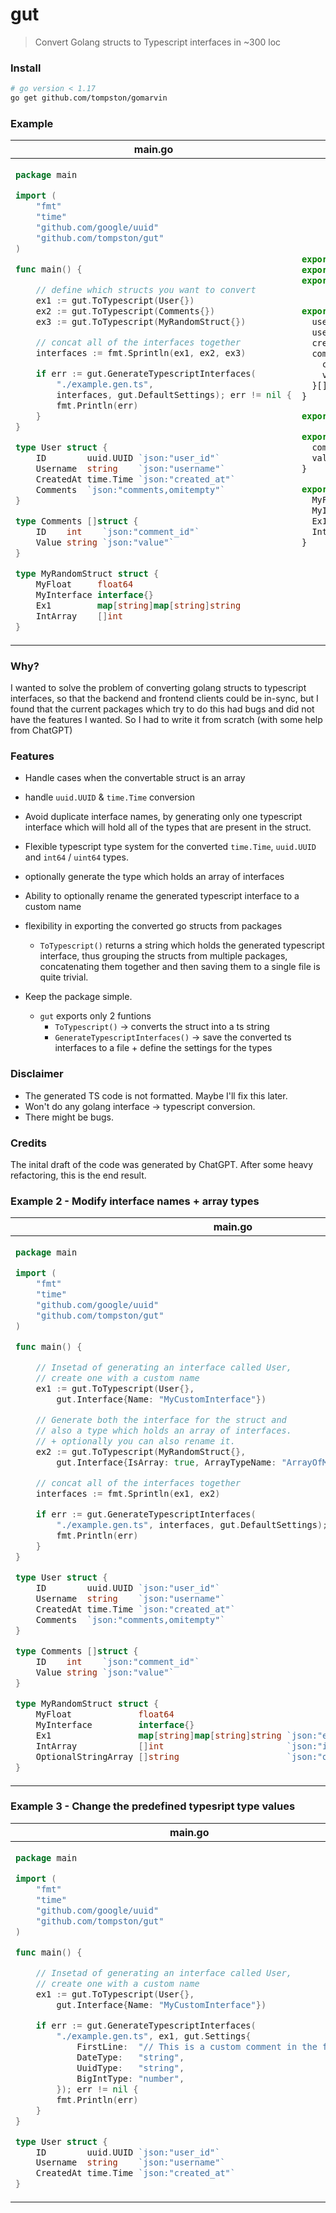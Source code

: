 # gut

> Convert Golang structs to Typescript interfaces in ~300 loc

### Install

```bash
# go version < 1.17
go get github.com/tompston/gomarvin
```

### Example

<table>
<thead><tr><th>main.go</th><th>example.gen.ts</th></tr></thead>
<tbody>
<tr><td>

```go
package main

import (
	"fmt"
	"time"
	"github.com/google/uuid"
	"github.com/tompston/gut"
)

func main() {

	// define which structs you want to convert
	ex1 := gut.ToTypescript(User{})
	ex2 := gut.ToTypescript(Comments{})
	ex3 := gut.ToTypescript(MyRandomStruct{})

	// concat all of the interfaces together
	interfaces := fmt.Sprintln(ex1, ex2, ex3)

	if err := gut.GenerateTypescriptInterfaces(
		"./example.gen.ts",
		interfaces, gut.DefaultSettings); err != nil {
		fmt.Println(err)
	}
}

type User struct {
	ID        uuid.UUID `json:"user_id"`
	Username  string    `json:"username"`
	CreatedAt time.Time `json:"created_at"`
	Comments  `json:"comments,omitempty"`
}

type Comments []struct {
	ID    int    `json:"comment_id"`
	Value string `json:"value"`
}

type MyRandomStruct struct {
	MyFloat     float64
	MyInterface interface{}
	Ex1         map[string]map[string]string
	IntArray    []int
}
```

</td><td>

```ts
export type UuidType = string
export type BigIntType = BigInt
export type DateType = Date


export interface User {
  user_id: UuidType
  username: string
  created_at: DateType
  comments?: {
    comment_id: number
    value: string
  }[]
}

export type CommentsArray = Comments[]

export interface Comments {
  comment_id: number
  value: string
}

export interface MyRandomStruct {
  MyFloat: number
  MyInterface: any
  Ex1: { [key: string]: { [key: string]: string } }
  IntArray: number[]
}
```

</td></tr>
</tbody></table>

### Why?

I wanted to solve the problem of converting golang structs to typescript interfaces, so that the backend and frontend clients could be in-sync, but I found that the current packages which try to do this had bugs and did not have the features I wanted. So I had to write it from scratch (with some help from ChatGPT)

### Features

  - Handle cases when the convertable struct is an array
  - handle `uuid.UUID` & `time.Time` conversion
  - Avoid duplicate interface names, by generating only one typescript interface which will hold all of the types that are present in the struct.
  
  - Flexible typescript type system for the converted `time.Time`, `uuid.UUID` and `int64` / `uint64` types.
  - optionally generate the type which holds an array of interfaces
  - Ability to optionally rename the generated typescript interface to a custom name
  - flexibility in exporting the converted go structs from packages  
      - `ToTypescript()` returns a string which holds the generated typescript interface, thus grouping the structs from multiple packages, concatenating them together and then saving them to a single file is quite trivial.
  - Keep the package simple.
    - `gut` exports only 2 funtions
      - `ToTypescript()` -> converts the struct into a ts string
      - `GenerateTypescriptInterfaces()` -> save the converted ts interfaces to a file + define the settings for the types

### Disclaimer

- The generated TS code is not formatted. Maybe I'll fix this later.
- Won't do any golang interface -> typescript conversion.
- There might be bugs.

### Credits

The inital draft of the code was generated by ChatGPT. After some heavy refactoring, this is the end result.

### Example 2 - Modify interface names + array types

<table>
<thead><tr><th>main.go</th><th>example.gen.ts</th></tr></thead>
<tbody>
<tr><td>

```go
package main

import (
	"fmt"
	"time"
	"github.com/google/uuid"
	"github.com/tompston/gut"
)

func main() {

	// Insetad of generating an interface called User,
	// create one with a custom name
	ex1 := gut.ToTypescript(User{},
		gut.Interface{Name: "MyCustomInterface"})

	// Generate both the interface for the struct and
	// also a type which holds an array of interfaces.
	// + optionally you can also rename it.
	ex2 := gut.ToTypescript(MyRandomStruct{},
		gut.Interface{IsArray: true, ArrayTypeName: "ArrayOfMyRandomStructs"})

	// concat all of the interfaces together
	interfaces := fmt.Sprintln(ex1, ex2)

	if err := gut.GenerateTypescriptInterfaces(
		"./example.gen.ts", interfaces, gut.DefaultSettings); err != nil {
		fmt.Println(err)
	}
}

type User struct {
	ID        uuid.UUID `json:"user_id"`
	Username  string    `json:"username"`
	CreatedAt time.Time `json:"created_at"`
	Comments  `json:"comments,omitempty"`
}

type Comments []struct {
	ID    int    `json:"comment_id"`
	Value string `json:"value"`
}

type MyRandomStruct struct {
	MyFloat             float64
	MyInterface         interface{}
	Ex1                 map[string]map[string]string `json:"ex_1"`
	IntArray            []int                        `json:"int_array"`
	OptionalStringArray []string                     `json:"opt_str_array,omitempty"`
}
```

</td><td>

```ts
export type UuidType = string
export type BigIntType = BigInt
export type DateType = Date


export interface MyCustomInterface {
  user_id: UuidType
  username: string
  created_at: DateType
  comments?: {
    comment_id: number
    value: string
  }[]
}

export type ArrayOfMyRandomStructs = MyRandomStruct[]

export interface MyRandomStruct {
  MyFloat: number
  MyInterface: any
  ex_1: { [key: string]: { [key: string]: string } }
  int_array: number[]
  opt_str_array?: string[]
}
```

</td></tr>
</tbody></table>

### Example 3 - Change the predefined typesript type values

<table>
<thead><tr><th>main.go</th><th>example.gen.ts</th></tr></thead>
<tbody>
<tr><td>

```go
package main

import (
	"fmt"
	"time"
	"github.com/google/uuid"
	"github.com/tompston/gut"
)

func main() {

	// Insetad of generating an interface called User,
	// create one with a custom name
	ex1 := gut.ToTypescript(User{},
		gut.Interface{Name: "MyCustomInterface"})

	if err := gut.GenerateTypescriptInterfaces(
		"./example.gen.ts", ex1, gut.Settings{
			FirstLine:  "// This is a custom comment in the file\n",
			DateType:   "string",
			UuidType:   "string",
			BigIntType: "number",
		}); err != nil {
		fmt.Println(err)
	}
}

type User struct {
	ID        uuid.UUID `json:"user_id"`
	Username  string    `json:"username"`
	CreatedAt time.Time `json:"created_at"`
}
```

</td><td>

```ts
// This is a custom comment in the file
export type UuidType = string
export type BigIntType = number
export type DateType = string


export interface MyCustomInterface {
  user_id: UuidType
  username: string
  created_at: DateType
}
```

</td></tr>
</tbody></table>



<!-- 

## Creating a package


go mod init github.com/tompston/gut


git add .
git commit -m "gut: first release"
git tag v0.1.0
git push origin v0.0.1

 -->